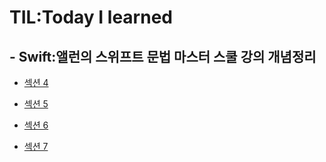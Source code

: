 # TIL:Today I learned

## - Swift:앨런의 스위프트 문법 마스터 스쿨 강의 개념정리

- [섹션 4](https://github.com/ios-Jay/TIL/blob/main/swift/%EC%84%B9%EC%85%98%204/Get%20Ready.playground/%EC%84%B9%EC%85%98%204.md)

- [섹션 5](https://github.com/ios-Jay/TIL/blob/main/swift/%EC%84%B9%EC%85%98%205/%EC%84%B9%EC%85%98%205.md)

- [섹션 6](https://github.com/ios-Jay/TIL/blob/main/swift/%EC%84%B9%EC%85%98%206/%EC%84%B9%EC%85%98%206.md)

- [섹션 7](https://github.com/ios-Jay/TIL/blob/main/swift/%EC%84%B9%EC%85%98%207/%EC%84%B9%EC%85%98%207.md)
